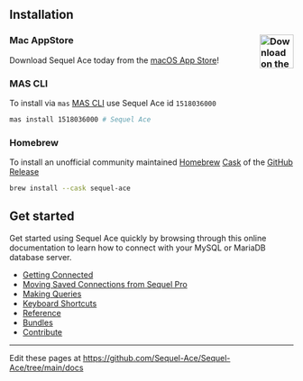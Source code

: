 ## Installation

### Mac AppStore <a href="https://apps.apple.com/us/app/sequel-ace/id1518036000?ls=1"><img alt="Download on the Mac AppStore" src="https://sequel-ace.com/images/download_on_mas.png" align="right" height="60"></a>

Download Sequel Ace today from the [macOS App Store](https://apps.apple.com/us/app/sequel-ace/id1518036000?ls=1)!

### MAS CLI

To install via `mas` [MAS CLI](https://github.com/mas-cli/mas) use Sequel Ace id `1518036000`

```sh
mas install 1518036000 # Sequel Ace
```

### Homebrew

To install an unofficial community maintained [Homebrew](https://brew.sh) [Cask](https://github.com/Homebrew/homebrew-cask) of the [GitHub Release](https://github.com/sequel-ace/sequel-ace/releases)

```sh
brew install --cask sequel-ace
```

## Get started

Get started using Sequel Ace quickly by browsing through this online documentation to learn how to connect with your MySQL or MariaDB database server.

- [Getting Connected](get-started/)
- [Moving Saved Connections from Sequel Pro](get-started/migrating-from-sequel-pro.html)
- [Making Queries](queries.html)
- [Keyboard Shortcuts](shortcuts.html)
- [Reference](ref/)
- [Bundles](bundles/)
- [Contribute](contribute/)

---

Edit these pages at https://github.com/Sequel-Ace/Sequel-Ace/tree/main/docs
